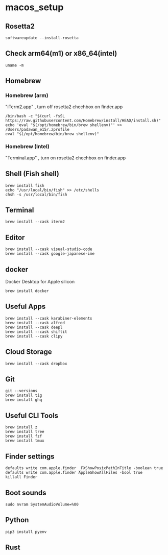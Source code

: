 # macos_setup

## Rosetta2

```
softwareupdate --install-rosetta
```

## Check arm64(m1) or x86_64(intel)

```
uname -m

```

## Homebrew

### Homebrew (arm)
"iTerm2.app" , turn off rosetta2 chechbox on finder.app

```iterm
/bin/bash -c "$(curl -fsSL https://raw.githubusercontent.com/Homebrew/install/HEAD/install.sh)"
echo 'eval "$(/opt/homebrew/bin/brew shellenv)"' >> /Users/padawan_e15/.zprofile
eval "$(/opt/homebrew/bin/brew shellenv)"
```

### Homebrew (Intel)
"Terminal.app" , turn on rosetta2 chechbox on finder.app




## Shell (Fish shell)

```
brew install fish
echo "/usr/local/bin/fish" >> /etc/shells
chsh -s /usr/local/bin/fish 
```

## Terminal

```
brew install --cask iterm2
```


## Editor
```
brew install --cask visual-studio-code
brew install --cask google-japanese-ime
```

## docker

Docker Desktop for Apple silicon
```
brew install docker
```

## Useful Apps

```
brew install --cask karabiner-elements
brew install --cask alfred
brew install --cask deepl
brew install --cask shiftit
brew install --cask clipy
```

## Cloud Storage

```
brew install --cask dropbox
```


## Git

```
git --versions
brew install tig
brew install ghq
```

## Useful CLI Tools

```
brew install z
brew install tree
brew install fzf
brew install tmux
```




## Finder settings

```
defaults write com.apple.finder _FXShowPosixPathInTitle -boolean true
defaults write com.apple.finder AppleShowAllFiles -bool true
killall Finder
```

## Boot sounds

```
sudo nvram SystemAudioVolume=%00
```

## Python

```
pip3 install pyenv
```

## Rust

